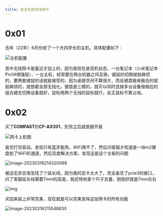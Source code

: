 ```yaml
---
title: 给主机加无线网卡
---
```

# 0x01

去年（22年）6月份收了一个大四学长的主机，具体配置如下：

![主机配置](https://alpha-blog-1300014916.cos.ap-guangzhou.myqcloud.com/img/%E4%B8%BB%E6%9C%BA%E9%85%8D%E7%BD%AE.jpg)

其中无线网卡是最近才加上的，因为我现在是双机状态，一台笔记本（小米笔记本Pro14增强版），一台主机，经常要在两台机器之间互换，键鼠的切换就挺麻烦的，要两套键鼠的话就挺难受的，因为桌面空间不算很大，而且键盘搬来搬去的就挺麻烦的，就想着全部无线化。键盘是三模的，就可以同时连接多台设备按相应的组合键去切换设备就好，鼠标用两个无线的鼠标就行，反正鼠标不算占地。

# 0x02

买了**COMFAST**的**CF-AX201**，到货之后就直接开装

![网卡上机图](https://alpha-blog-1300014916.cos.ap-guangzhou.myqcloud.com/img/image-20230316212254704.png)

装完打完驱动，发现只有蓝牙能用，WiFi用不了，然后问客服才知道是一块m2硬盘抢了WiFi的通道，然后百度解决方案，发现这是这个主板的问题

![image-20230316214320098](https://alpha-blog-1300014916.cos.ap-guangzhou.myqcloud.com/img/image-20230316214320098.png)

被迫无奈去淘宝找了个延长线，因为我的显卡太大了，完全盖住了pcie3的接口，问了客服延长线需要7mm的高度，我还特地拿个尺子去量，刚刚好就是7mm左右

![img](https://alpha-blog-1300014916.cos.ap-guangzhou.myqcloud.com/img/O1CN01fMAIo12FTYHI6EJgz_!!0-amp.jpg)

买回来装上非常完美，现在就是可以完美发挥这张网卡的所有功能

![image-20230316215548830](https://alpha-blog-1300014916.cos.ap-guangzhou.myqcloud.com/img/image-20230316215548830.png)
